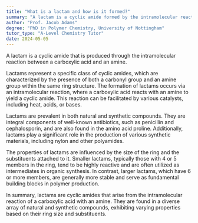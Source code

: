 ```yaml
---
title: "What is a lactam and how is it formed?"
summary: "A lactam is a cyclic amide formed by the intramolecular reaction of a carboxylic acid and an amine."
author: "Prof. Jacob Adams"
degree: "PhD in Polymer Chemistry, University of Nottingham"
tutor_type: "A-Level Chemistry Tutor"
date: 2024-05-05
---
```


A lactam is a cyclic amide that is produced through the intramolecular reaction between a carboxylic acid and an amine.

Lactams represent a specific class of cyclic amides, which are characterized by the presence of both a carbonyl group and an amine group within the same ring structure. The formation of lactams occurs via an intramolecular reaction, where a carboxylic acid reacts with an amine to yield a cyclic amide. This reaction can be facilitated by various catalysts, including heat, acids, or bases.

Lactams are prevalent in both natural and synthetic compounds. They are integral components of well-known antibiotics, such as penicillin and cephalosporin, and are also found in the amino acid proline. Additionally, lactams play a significant role in the production of various synthetic materials, including nylon and other polyamides.

The properties of lactams are influenced by the size of the ring and the substituents attached to it. Smaller lactams, typically those with 4 or 5 members in the ring, tend to be highly reactive and are often utilized as intermediates in organic synthesis. In contrast, larger lactams, which have 6 or more members, are generally more stable and serve as fundamental building blocks in polymer production.

In summary, lactams are cyclic amides that arise from the intramolecular reaction of a carboxylic acid with an amine. They are found in a diverse array of natural and synthetic compounds, exhibiting varying properties based on their ring size and substituents.
    